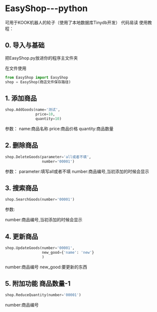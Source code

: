 # EasyShop---python

可用于KOOK机器人的轮子（使用了本地数据库Tinydb开发） 代码易读
使用教程：

## 0. 导入与基础

把EasyShop.py放进你的程序主文件夹

在文件使用

```python
from EasyShop import EasyShop
shop = EasyShop(商店文件保存路径)
```

## 1. 添加商品

```python
shop.AddGoods(name='测试',
              price=10,
              quantity=10)
```

参数：
name:商品名称
price:商品价格
quantity:商品数量

## 2. 删除商品

```python
shop.DeleteGoods(parameter='all或者不填',
                 number='00001')
```

参数：
parameter:填写all或者不填
number:商品编号,当初添加的时候会显示

## 3. 搜索商品

```python
shop.SearchGoods(number='00001')
```

参数:



number:商品编号,当初添加的时候会显示

## 4. 更新商品

```python
shop.UpdateGoods(number='00001',
                 new_good={'name': 'new'}
                 )
```

number:商品编号
new_good:要更新的东西

## 5.  附加功能 商品数量-1

```python
shop.ReduceQuantity(number='00001')
```

number:商品编号
